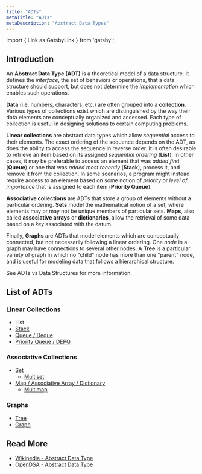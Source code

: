 ```yaml
---
title: "ADTs"
metaTitle: "ADTs"
metaDescription: "Abstract Data Types"
---
```


import { Link as GatsbyLink } from 'gatsby';

## Introduction

An **Abstract Data Type (ADT)** is a theoretical model of a data structure. It defines the _interface_, the set of behaviors or operations, that a data structure should support, but does not determine the _implementation_ which enables such operations.

**Data** (i.e. numbers, characters, etc.) are often grouped into a **collection**. Various types of collections exist which are distinguished by the way their data elements are conceptually organized and accessed. Each type of collection is useful in designing solutions to certain computing problems.

**Linear collections** are abstract data types which allow _sequential_ access to their elements. The exact ordering of the sequence depends on the ADT, as does the ability to access the sequence in reverse order. It is often desirable to retrieve an item based on its assigned _sequential ordering_ (**List**). In other cases, it may be preferable to access an element that was _added first_ (**Queue**) or one that was _added most recently_ (**Stack**), process it, and remove it from the collection. In some scenarios, a program might instead require access to an element based on some notion of _priority_ or _level of importance_ that is assigned to each item (**Priority Queue**).

**Associative collections** are ADTs that store a group of elements without a particular ordering. **Sets** model the mathematical notion of a set, where elements may or may not be unique members of particular sets. **Maps**, also called **associative arrays** or **dictionaries**, allow the retrieval of some data based on a _key_ associated with the datum.

Finally, **Graphs** are ADTs that model elements which are conceptually connected, but not necessarily following a linear ordering. One _node_ in a graph may have connections to several other nodes. A **Tree** is a particular variety of graph in which no "child" node has more than one "parent" node, and is useful for modeling data that follows a hierarchical structure.


See <GatsbyLink to='/adts-vs-structures'>ADTs vs Data Structures</GatsbyLink> for more information.


## List of ADTs

### Linear Collections
- <GatsbyLink to='/adts/list'>List</GatsbyLink>
- [Stack]()
- [Queue / Deque]()
- [Priority Queue / DEPQ]()
### Associative Collections
- [Set]()
    - [Multiset]()
- [Map / Associative Array / Dictionary]()
    - [Multimap]()
### Graphs
- [Tree]()
- [Graph]()


## Read More

- [Wikipedia - Abstract Data Type](https://en.wikipedia.org/wiki/Abstract_data_type)
- [OpenDSA - Abstract Data Type](https://opendsa-server.cs.vt.edu/ODSA/Books/CS3/html/ADT.html)
